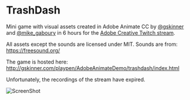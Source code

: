 # TrashDash
Mini game with visual assets created in Adobe Animate CC by [@gskinner](https://twitter.com/gskinner) and [@mike_gaboury](https://twitter.com/mike_gaboury) in 6 hours for the [Adobe Creative Twitch stream](http://www.twitch.tv/adobe).

All assets except the sounds are licensed under MIT. Sounds are from:
https://freesound.org/

The game is hosted here:
http://gskinner.com/playpen/AdobeAnimateDemo/trashdash/index.html

Unfortunately, the recordings of the stream have expired.

![ScreenShot](https://raw.githubusercontent.com/CreateJS/AdobeAnimateDemo/master/TrashDash/README_1.jpg)